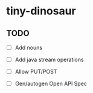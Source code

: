# tiny-dinosaur

## TODO

- [ ] Add nouns
- [ ] Add java stream operations
- [ ] Allow PUT/POST
- [ ] Gen/autogen Open API Spec

